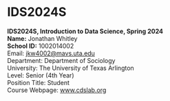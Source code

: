 # IDS2024S

**IDS2024S, Introduction to Data Science, Spring 2024**  
**Name:** Jonathan Whitley  
**School ID:** 1002014002    
Email: jkw4002@mavs.uta.edu  
Department: Department of Sociology   
University: The University of Texas Arlington  
Level: Senior (4th Year)  
Position Title: Student    
Course Webpage: www.cdslab.org
